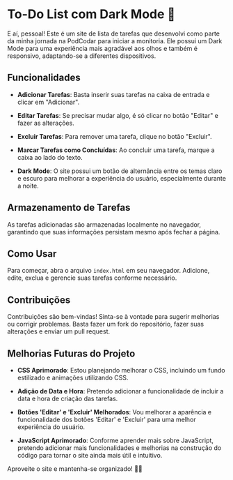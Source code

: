 # To-Do List com Dark Mode 🌙

E aí, pessoal! Este é um site de lista de tarefas que desenvolvi como parte da minha jornada na PodCodar para iniciar a monitoria. Ele possui um Dark Mode para uma experiência mais agradável aos olhos e também é responsivo, adaptando-se a diferentes dispositivos.

## Funcionalidades

- **Adicionar Tarefas**: Basta inserir suas tarefas na caixa de entrada e clicar em "Adicionar".

- **Editar Tarefas**: Se precisar mudar algo, é só clicar no botão "Editar" e fazer as alterações.

- **Excluir Tarefas**: Para remover uma tarefa, clique no botão "Excluir".

- **Marcar Tarefas como Concluídas**: Ao concluir uma tarefa, marque a caixa ao lado do texto.

- **Dark Mode**: O site possui um botão de alternância entre os temas claro e escuro para melhorar a experiência do usuário, especialmente durante a noite.

## Armazenamento de Tarefas

As tarefas adicionadas são armazenadas localmente no navegador, garantindo que suas informações persistam mesmo após fechar a página.

## Como Usar

Para começar, abra o arquivo `index.html` em seu navegador. Adicione, edite, exclua e gerencie suas tarefas conforme necessário.

## Contribuições

Contribuições são bem-vindas! Sinta-se à vontade para sugerir melhorias ou corrigir problemas. Basta fazer um fork do repositório, fazer suas alterações e enviar um pull request.

## Melhorias Futuras do Projeto

- **CSS Aprimorado**: Estou planejando melhorar o CSS, incluindo um fundo estilizado e animações utilizando CSS.

- **Adição de Data e Hora**: Pretendo adicionar a funcionalidade de incluir a data e hora de criação das tarefas.

- **Botões 'Editar' e 'Excluir' Melhorados**: Vou melhorar a aparência e funcionalidade dos botões 'Editar' e 'Excluir' para uma melhor experiência do usuário.

- **JavaScript Aprimorado**: Conforme aprender mais sobre JavaScript, pretendo adicionar mais funcionalidades e melhorias na construção do código para tornar o site ainda mais útil e intuitivo.

Aproveite o site e mantenha-se organizado! 🌙✨
